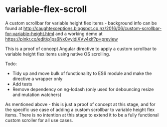 # variable-flex-scroll
A custom scrollbar for variable height flex items - background info can be found at http://caughtexceptions.blogspot.co.nz/2016/06/custom-scrollbar-for-variable-height.html and a working demo at https://plnkr.co/edit/p1ps6Nx0vyldiXVv4xlf?p=preview

This is a proof of concept Angular directive to apply a custom scrollbar to variable height flex items using native OS scrolling. 

Todo: 
* Tidy up and move bulk of functionality to ES6 module and make the directive a wrapper only
* Add tests
* Remove dependency on ng-lodash (only used for debouncing resize and mutation watchers)

As mentioned above - this is just a proof of concept at this stage, and for the specific use case of adding a custom scrollbar to variable height flex items. There is no intention at this stage to extend it to be a fully functional custom scroller for all use cases.
